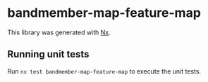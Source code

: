 # bandmember-map-feature-map

This library was generated with [Nx](https://nx.dev).

## Running unit tests

Run `nx test bandmember-map-feature-map` to execute the unit tests.
